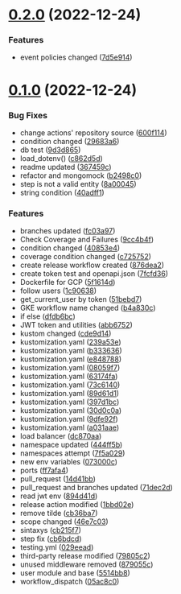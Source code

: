 # [0.2.0](https://github.com/devvildaz/hlingo-backend/compare/v0.1.0...v0.2.0) (2022-12-24)


### Features

* event policies changed ([7d5e914](https://github.com/devvildaz/hlingo-backend/commit/7d5e91487fac45664f2cc694d72ebb97fba189b4))



# [0.1.0](https://github.com/devvildaz/hlingo-backend/compare/5514bb81046604e8f916df5d5518e008e6ff971d...v0.1.0) (2022-12-24)


### Bug Fixes

* change actions' repository source ([600f114](https://github.com/devvildaz/hlingo-backend/commit/600f114e3146194b3cc4759fa0b764510100529f))
* condition changed ([29683a6](https://github.com/devvildaz/hlingo-backend/commit/29683a6666275d0f4be4b8a6f50b1292bda373f2))
* db test ([9d3d865](https://github.com/devvildaz/hlingo-backend/commit/9d3d865f00bbaf1e5b6b8617d93b6801e6f6e8f3))
* load_dotenv() ([c862d5d](https://github.com/devvildaz/hlingo-backend/commit/c862d5d0b336351cc14326619b5c3e30d7312868))
* readme updated ([367459c](https://github.com/devvildaz/hlingo-backend/commit/367459c88c106e31efd82841fc8ff3b2de0d0c38))
* refactor and mongomock ([b2498c0](https://github.com/devvildaz/hlingo-backend/commit/b2498c070021e40f603dc8c03d781c7b863b2c97))
* step is not a valid entity ([8a00045](https://github.com/devvildaz/hlingo-backend/commit/8a000454768935b7e26acf15a20e8be295db5bff))
* string condition ([40adff1](https://github.com/devvildaz/hlingo-backend/commit/40adff17d2ed0d03fbaf3c21477ba143b10ac545))


### Features

* branches updated ([fc03a97](https://github.com/devvildaz/hlingo-backend/commit/fc03a97f6ffa54974add844864c807dedaf0cb42))
* Check Coverage and Failures ([9cc4b4f](https://github.com/devvildaz/hlingo-backend/commit/9cc4b4f405b867f17846ffb81d60de13408cc14b))
* condition changed ([40853e4](https://github.com/devvildaz/hlingo-backend/commit/40853e4970fa6bd6f566d2085dd13ba4e9356596))
* coverage condition changed ([c725752](https://github.com/devvildaz/hlingo-backend/commit/c725752355b3132245fdf46e39bcaf408413b617))
* create release workflow created ([876dea2](https://github.com/devvildaz/hlingo-backend/commit/876dea2c8fd0316be3f00a24525e7fe5f0190cff))
* create token test and openapi.json ([7fcfd36](https://github.com/devvildaz/hlingo-backend/commit/7fcfd36db45884096631d364ca862b9cf7e17778))
* Dockerfile for GCP ([5f1614d](https://github.com/devvildaz/hlingo-backend/commit/5f1614dad0045b67489f2966a500cf6f74821730))
* follow users ([1c90638](https://github.com/devvildaz/hlingo-backend/commit/1c906388c37f68585e429105342a06c7030da6e4))
* get_current_user by token ([51bebd7](https://github.com/devvildaz/hlingo-backend/commit/51bebd735fedf8c73a3deb4111ed52804bba1cae))
* GKE workflow name changed ([b4a830c](https://github.com/devvildaz/hlingo-backend/commit/b4a830c09b44a1b8a94b71918d39e73fec8e5f1c))
* if else ([dfdb6bc](https://github.com/devvildaz/hlingo-backend/commit/dfdb6bc8aac5ba43df473458f788d33595201eb9))
* JWT token and utilities ([abb6752](https://github.com/devvildaz/hlingo-backend/commit/abb6752cb79318fdd08bc588a94032ee41407a8f))
* kustom changed ([cde9d14](https://github.com/devvildaz/hlingo-backend/commit/cde9d14a81145b68079689d5661c42149fb0db2e))
* kustomization.yaml ([239a53e](https://github.com/devvildaz/hlingo-backend/commit/239a53e7051dda9d7e2b9d5f4a77dcbf55ab2dd0))
* kustomization.yaml ([b333636](https://github.com/devvildaz/hlingo-backend/commit/b333636bad5cd08036bb098e232c3805871726e1))
* kustomization.yaml ([e848788](https://github.com/devvildaz/hlingo-backend/commit/e848788f4c0dee26d1355391bb5b63bf06844a6c))
* kustomization.yaml ([08059f7](https://github.com/devvildaz/hlingo-backend/commit/08059f7328d52b1e641df5b7890c05ea77a671e8))
* kustomization.yaml ([63174fa](https://github.com/devvildaz/hlingo-backend/commit/63174fa4cd00d4bc47570e3ed88862b5b83a1d10))
* kustomization.yaml ([73c6140](https://github.com/devvildaz/hlingo-backend/commit/73c614061e4169f0db4d726c744d492b02726486))
* kustomization.yaml ([89d61d1](https://github.com/devvildaz/hlingo-backend/commit/89d61d11e96b5fbbf27a828b242c2779f3f8154e))
* kustomization.yaml ([397d1bc](https://github.com/devvildaz/hlingo-backend/commit/397d1bcb9acb510ac0c35135582d85c7845ab02c))
* kustomization.yaml ([30d0c0a](https://github.com/devvildaz/hlingo-backend/commit/30d0c0a91d226e2735c2c4653b783d811aedd894))
* kustomization.yaml ([9dfe92f](https://github.com/devvildaz/hlingo-backend/commit/9dfe92f37768d62bced36578cb01238d4bbba31e))
* kustomization.yaml ([a031aae](https://github.com/devvildaz/hlingo-backend/commit/a031aaeb3f3ab7772866105075ed407532418d92))
* load balancer ([dc870aa](https://github.com/devvildaz/hlingo-backend/commit/dc870aa1b93dce84b76e46386de46d407fbcbdfd))
* namespace updated ([444ff5b](https://github.com/devvildaz/hlingo-backend/commit/444ff5b697f2347228b9a75f87389de277d14b7c))
* namespaces attempt ([7f5a029](https://github.com/devvildaz/hlingo-backend/commit/7f5a0298a6517df0b69a0a679ffa603455b13793))
* new env variables ([073000c](https://github.com/devvildaz/hlingo-backend/commit/073000c773cce2edf34fbc78feffdc8ad573905d))
* ports ([ff7afa4](https://github.com/devvildaz/hlingo-backend/commit/ff7afa470ba74df1e44aca4ca6d9fee89950d92e))
* pull_request ([14d41bb](https://github.com/devvildaz/hlingo-backend/commit/14d41bb558b11a8c5029f37103ac8b91d8cbf972))
* pull_request and branches updated ([71dec2d](https://github.com/devvildaz/hlingo-backend/commit/71dec2dc9a6eaecad9b89334a594489dd2f8e050))
* read jwt env ([894d41d](https://github.com/devvildaz/hlingo-backend/commit/894d41db8c474c2892923f645867c75d7be8d64d))
* release action modified ([1bbd02e](https://github.com/devvildaz/hlingo-backend/commit/1bbd02e2776c6e847aed6955846330f1dd449dd5))
* remove tilde ([cb36ba7](https://github.com/devvildaz/hlingo-backend/commit/cb36ba72ef299b89624721b1e3fee3cf93104b1d))
* scope changed ([46e7c03](https://github.com/devvildaz/hlingo-backend/commit/46e7c030fef753f3d57dc9b81d018eccfc325b7c))
* sintaxys ([cb215f7](https://github.com/devvildaz/hlingo-backend/commit/cb215f71f512482068f79f5a26f18030dbbfe36c))
* step fix ([cb6bdcd](https://github.com/devvildaz/hlingo-backend/commit/cb6bdcdf86d35bb700703bec723871240bffc27e))
* testing.yml ([029eead](https://github.com/devvildaz/hlingo-backend/commit/029eead5f46fbc71f019bf4ab6f29fccfcfa870f))
* third-party release modified ([79805c2](https://github.com/devvildaz/hlingo-backend/commit/79805c2350e7ce983cc1617886249b31a8ad5901))
* unused middleware removed ([879055c](https://github.com/devvildaz/hlingo-backend/commit/879055c644fcc93f373353f0213001e01222c628))
* user module and base ([5514bb8](https://github.com/devvildaz/hlingo-backend/commit/5514bb81046604e8f916df5d5518e008e6ff971d))
* workflow_dispatch ([05ac8c0](https://github.com/devvildaz/hlingo-backend/commit/05ac8c0d89a965a9c21cc36b1ee7befb724c142f))



